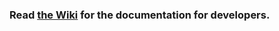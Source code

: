 ### Read [the Wiki](https://github.com/5sControl/5s-dev-documentation/wiki) for the documentation for developers.
